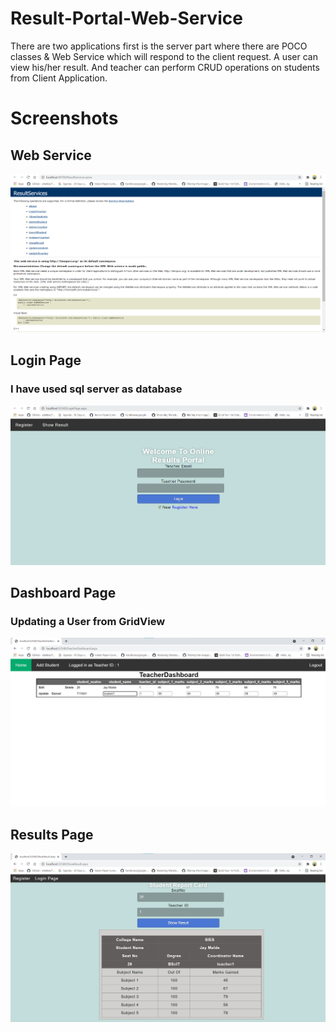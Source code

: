 # Result-Portal-Web-Service
There are two applications first is the server part where there are POCO classes & Web Service which will respond to the client request. A user can view his/her result. And teacher can perform CRUD operations on students from Client Application.
# Screenshots
## Web Service
![Web Services](images/1st.png)
## Login Page
### I have used sql server as database
![Login Page](images/2nd.png)
## Dashboard Page
### Updating a User from GridView
![Login Page](images/3rd.png)
## Results Page
![Result](images/4th.png)
